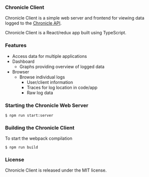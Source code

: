 ### Chronicle Client

Chronicle Client is a simple web server and frontend for viewing data logged to the [Chronicle API](https://github.com/destinmoulton/chronicle-api).

Chronicle Client is a React/redux app built using TypeScript.

### Features

-   Access data for multiple applications
-   Dashboard
    -   Graphs providing overview of logged data
-   Browser
    -   Browse individual logs
        -   User/client information
        -   Traces for log location in code/app
        -   Raw log data

### Starting the Chronicle Web Server

```
$ npm run start:server
```

### Building the Chronicle Client

To start the webpack compilation

```
$ npm run build
```

### License

Chronicle Client is released under the MIT license.
